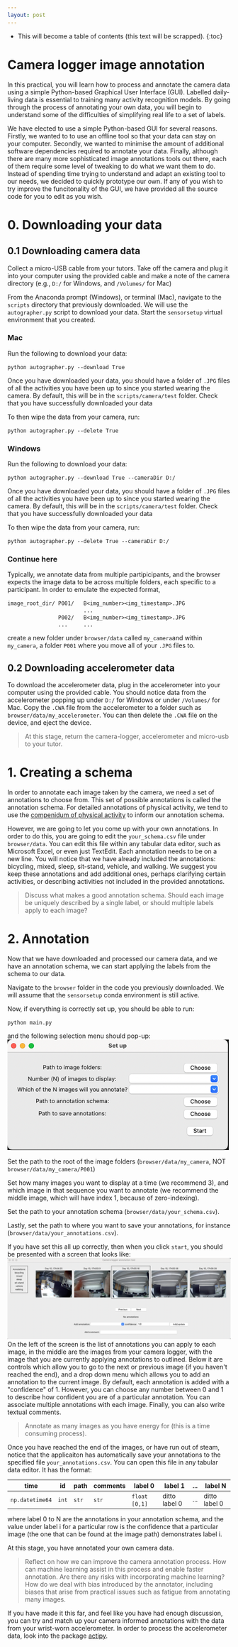 ```yaml
---
layout: post
---
```


* This will become a table of contents (this text will be scrapped).
{:toc}

# Camera logger image annotation
In this practical, you will learn how to process and annotate the camera data using a simple Python-based Graphical User Interface (GUI). Labelled daily-living data is essential to training many activity recognition models. By going through the process of annotating your own data, you will begin to understand some of the difficulties of simplifying real life to a set of labels. 

We have elected to use a simple Python-based GUI for several reasons. Firstly, we wanted to to use an offline tool so that your data can stay on your computer. Secondly, we wanted to minimise the amount of additional software dependencies required to annotate your data. Finally, although there are many more sophisticated image annotations tools out there, each of them require some level of tweaking to do what we want them to do. Instead of spending time trying to understand and adapt an existing tool to our needs, we decided to quickly prototype our own. If any of you wish to try improve the funcitonality of the GUI, we have provided all the source code for you to edit as you wish. 

# 0. Downloading your data
## 0.1 Downloading camera data
Collect a micro-USB cable from your tutors. 
Take off the camera and plug it into your computer using the provided cable and make a note of the camera directory (e.g., `D:/` for Windows, and `/Volumes/` for Mac)

From the Anaconda prompt (Windows), or terminal (Mac), navigate to the `scripts` directory that previously downloaded. We will use the `autographer.py` script to download your data. Start the `sensorsetup` virtual environment that you created. 

### Mac
Run the following to download your data:
```shell 
python autographer.py --download True 
```

Once you have downloaded your data, you should have a folder of `.JPG` files of all the activities you have been up to since you started wearing the camera. By default, this will be in the `scripts/camera/test` folder. Check that you have successfully downloaded your data

To then wipe the data from your camera, run:
```shell 
python autographer.py --delete True
```

### Windows
Run the following to download your data:
```shell 
python autographer.py --download True --cameraDir D:/
```

Once you have downloaded your data, you should have a folder of `.JPG` files of all the activities you have been up to since you started wearing the camera. By default, this will be in the `scripts/camera/test` folder. Check that you have successfully downloaded your data

To then wipe the data from your camera, run:
```shell 
python autographer.py --delete True --cameraDir D:/
```

### Continue here
Typically, we annotate data from multiple partipicipants, and the browser expects the image data to be across multiple folders, each specific to a participant. In order to emulate the expected format,
```
image_root_dir/ P001/   B<img_number><img_timestamp>.JPG
                        ... 
                P002/   B<img_number><img_timestamp>.JPG
                ...     ...
```
create a new folder under `browser/data` called `my_camera`and within `my_camera`, a folder `P001` where you move all of your `.JPG` files to. 

## 0.2 Downloading accelerometer data
To download the accelerometer data, plug in the accelerometer into your computer using the provided cable. You should notice data from the accelerometer popping up under `D:/` for Windows or under `/Volumes/` for Mac. Copy the `.CWA` file from the accelerometer to a folder such as `browser/data/my_accelerometer`.
You can then delete the `.CWA` file on the device, and eject the device.

> At this stage, return the camera-logger, accelerometer and micro-usb to your tutor.


# 1. Creating a schema
In order to annotate each image taken by the camera, we need a set of annotations to choose from. This set of possible annotations is called the annotation schema. For detailed annotations of physical activity, we tend to use the [compenidum of physical activity](https://sites.google.com/site/compendiumofphysicalactivities/Activity-Categories?authuser=0) to inform our annotation schema. 

However, we are going to let you come up with your own annotations. In order to do this, you are going to edit the `your_schema.csv` file under `browser/data`. You can edit this file within any tabular data editor, such as Microsoft Excel, or even just TextEdit. Each annotation needs to be on a new line. You will notice that we have already included the annotations: bicycling, mixed, sleep, sit-stand, vehicle, and walking. We suggest you keep these annotations and add additional ones, perhaps clarifying certain activities, or describing activities not included in the provided annotations. 

> Discuss what makes a good annotation schema. Should each image be uniquely described by a single label, or should multiple labels apply to each image?

# 2. Annotation 
Now that we have downloaded and processed our camera data, and we have an annotation schema, we can start applying the labels from the schema to our data. 

Navigate to the `browser` folder in the code you previously downloaded. We will assume that the `sensorsetup` conda environment is still active.

Now, if everything is correctly set up, you should be able to run:

```shell
python main.py
```
and the following selection menu should pop-up:
![](./assets/figs/setup_menu.png)

Set the path to the root of the image folders (`browser/data/my_camera`, NOT `browser/data/my_camera/P001`)

Set how many images you want to display at a time (we recommend 3), and which image in that sequence you want to annotate (we recommend the middle image, which will have index 1, because of zero-indexing).

Set the path to your annotation schema (`browser/data/your_schema.csv`). 

Lastly, set the path to where you want to save your annotations, for instance (`browser/data/your_annotations.csv`). 

If you have set this all up correctly, then when you click `start`, you should be presented with a screen that looks like:
![](./assets/figs/simple_browser_display.png)
On the left of the screen is the list of annotations you can apply to each image, in the middle are the images from your camera logger, with the image that you are currently applying annotations to outlined. Below it are controls which allow you to go to the next or previous image (if you haven't reached the end), and a drop down menu which allows you to add an annotation to the current image. By default, each annotation is added with a "confidence" of 1. However, you can choose any number between 0 and 1 to describe how confident you are of a particular annotation. You can associate multiple annotations with each image. Finally, you can also write textual comments.

> Annotate as many images as you have energy for (this is a time consuming process). 

Once you have reached the end of the images, or have run out of steam, notice that the applicaiton has automatically save your annotations to the specified file `your_annotations.csv`. You can open this file in any tabular data editor. It has the format:

|time           | id    | path  | comments  | label 0       | label 1       | ...   | label N       |
| ------------  | ----- | ----- | --------- | ------------- | ------------- | ----  | ------------- |
|`np.datetime64`| `int` | `str` | `str`     | `float [0,1]` | ditto label 0 | ...   | ditto label 0 |

where label 0 to N are the annotations in your annotation schema, and the value under label i for a particular row is the confidence that a particular image (the one that can be found at the image path) demonstrates label i. 

At this stage, you have annotated your own camera data.

> Reflect on how we can improve the camera annotation process. How can machine learning assist in this process and enable faster annotation. Are there any risks with incorporating machine learning? How do we deal with bias introduced by the annotator, including biases that arise from practical issues such as fatigue from annotating many images.

If you have made it this far, and feel like you have had enough discussion, you can try and match up your camera informed annotations with the data from your wrist-worn accelerometer. In order to process the accelerometer data, look into the package [actipy](https://actipy.readthedocs.io/en/latest/).
